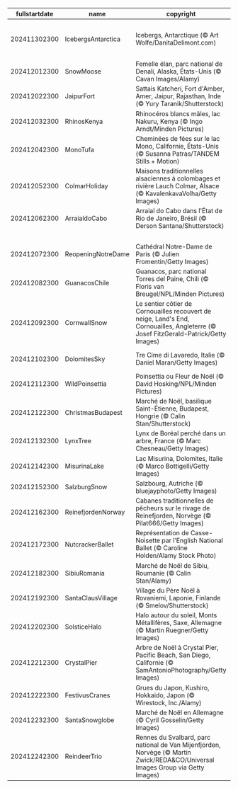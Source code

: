 |fullstartdate|name|copyright|title|image|
|--|--|--|--|--|
202411302300|IcebergsAntarctica|Icebergs, Antarctique (© Art Wolfe/DanitaDelimont.com)|Protéger les dernières grandes étendues sauvages|![](/fr-FR/2024/12/202411302300IcebergsAntarctica.jpg)|
202412012300|SnowMoose|Femelle élan, parc national de Denali, Alaska, États-Unis (© Cavan Images/Alamy)|Prenez votre « élan » vers le Grand Nord|![](/fr-FR/2024/12/202412012300SnowMoose.jpg)|
202412022300|JaipurFort|Sattais Katcheri, Fort d'Amber, Amer, Jaipur, Rajasthan, Inde (© Yury Taranik/Shutterstock)|Des piliers et des hommes|![](/fr-FR/2024/12/202412022300JaipurFort.jpg)|
202412032300|RhinosKenya|Rhinocéros blancs mâles, lac Nakuru, Kenya (© Ingo Arndt/Minden Pictures)|Un animal au bord de l'extinction|![](/fr-FR/2024/12/202412032300RhinosKenya.jpg)|
202412042300|MonoTufa|Cheminées de fées sur le lac Mono, Californie, États-Unis (© Susanna Patras/TANDEM Stills + Motion)|Un trésor géologique californien|![](/fr-FR/2024/12/202412042300MonoTufa.jpg)|
202412052300|ColmarHoliday|Maisons traditionnelles alsaciennes à colombages et rivière Lauch Colmar, Alsace (© KavalenkavaVolha/Getty Images)|Magie Hivernale|![](/fr-FR/2024/12/202412052300ColmarHoliday.jpg)|
202412062300|ArraialdoCabo|Arraial do Cabo dans l'État de Rio de Janeiro, Brésil (© Derson Santana/Shutterstock)|Du bleu à perte de vue|![](/fr-FR/2024/12/202412062300ArraialdoCabo.jpg)|
||||![](/fr-FR/2024/12/.jpg)|
202412072300|ReopeningNotreDame|Cathédral Notre-Dame de Paris (© Julien Fromentin/Getty Images)|Notre-Dame renaît de ses cendres|![](/fr-FR/2024/12/202412072300ReopeningNotreDame.jpg)|
202412082300|GuanacosChile|Guanacos, parc national Torres del Paine, Chili (© Floris van Breugel/NPL/Minden Pictures)|Les gardiens des steppes andines|![](/fr-FR/2024/12/202412082300GuanacosChile.jpg)|
202412092300|CornwallSnow|Le sentier côtier de Cornouailles recouvert de neige, Land's End, Cornouailles, Angleterre (© Josef FitzGerald-Patrick/Getty Images)|Le Finisterre anglais|![](/fr-FR/2024/12/202412092300CornwallSnow.jpg)|
202412102300|DolomitesSky|Tre Cime di Lavaredo, Italie (© Daniel Maran/Getty Images)|Les géants des Dolomites italiennes|![](/fr-FR/2024/12/202412102300DolomitesSky.jpg)|
202412112300|WildPoinsettia|Poinsettia ou Fleur de Noël (© David Hosking/NPL/Minden Pictures)|La fleur de Noël par excellence|![](/fr-FR/2024/12/202412112300WildPoinsettia.jpg)|
202412122300|ChristmasBudapest|Marché de Noël, basilique Saint-Étienne, Budapest, Hongrie (© Calin Stan/Shutterstock)|Un avant-goût de Noël|![](/fr-FR/2024/12/202412122300ChristmasBudapest.jpg)|
202412132300|LynxTree|Lynx de Boréal perché dans un arbre, France (© Marc Chesneau/Getty Images)|Le sphinx des bois|![](/fr-FR/2024/12/202412132300LynxTree.jpg)|
202412142300|MisurinaLake|Lac Misurina, Dolomites, Italie (© Marco Bottigelli/Getty Images)|Un lac de larmes|![](/fr-FR/2024/12/202412142300MisurinaLake.jpg)|
202412152300|SalzburgSnow|Salzbourg, Autriche (© bluejayphoto/Getty Images)|La perle des Alpes|![](/fr-FR/2024/12/202412152300SalzburgSnow.jpg)|
202412162300|ReinefjordenNorway|Cabanes traditionnelles de pêcheurs sur le rivage de Reinefjorden, Norvège (© Pilat666/Getty Images)|Un paysage magique|![](/fr-FR/2024/12/202412162300ReinefjordenNorway.jpg)|
202412172300|NutcrackerBallet|Représentation de Casse-Noisette par l’English National Ballet (© Caroline Holden/Alamy Stock Photo)|Le ballet incontournable de ces fêtes|![](/fr-FR/2024/12/202412172300NutcrackerBallet.jpg)|
202412182300|SibiuRomania|Marché de Noël de Sibiu, Roumanie  (© Calin Stan/Alamy)|Noël au Cœur de la Transylvanie|![](/fr-FR/2024/12/202412182300SibiuRomania.jpg)|
202412192300|SantaClausVillage|Village du Père Noël à Rovaniemi, Laponie, Finlande (© Smelov/Shutterstock)|Là où vit le Père Noël|![](/fr-FR/2024/12/202412192300SantaClausVillage.jpg)|
202412202300|SolsticeHalo|Halo autour du soleil, Monts Métallifères, Saxe, Allemagne (© Martin Ruegner/Getty Images)|Merveille hivernale|![](/fr-FR/2024/12/202412202300SolsticeHalo.jpg)|
202412212300|CrystalPier|Arbre de Noël à Crystal Pier, Pacific Beach, San Diego, Californie (© SamAntonioPhotography/Getty Images)|Le surf, le sable et le Père Noël !|![](/fr-FR/2024/12/202412212300CrystalPier.jpg)|
202412222300|FestivusCranes|Grues du Japon, Kushiro, Hokkaido, Japon (© Wirestock, Inc./Alamy)|L'art du vol|![](/fr-FR/2024/12/202412222300FestivusCranes.jpg)|
202412232300|SantaSnowglobe|Marché de Noël en Allemagne (© Cyril Gosselin/Getty Images)|N’oubliez pas vos petits souliers !|![](/fr-FR/2024/12/202412232300SantaSnowglobe.jpg)|
202412242300|ReindeerTrio|Rennes du Svalbard, parc national de Van Mijenfjorden, Norvège (© Martin Zwick/REDA&CO/Universal Images Group via Getty Images)|Joyeux Noël !|![](/fr-FR/2024/12/202412242300ReindeerTrio.jpg)|

